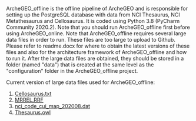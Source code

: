 ArcheGEO_offline is the offline pipeline of ArcheGEO and is responsible for setting up the PostgreSQL database with data from NCI Thesaurus, NCI Metathesaurus and Cellosaurus. 
It is coded using Python 3.8 (PyCharm Community 2020.2). Note that you should run ArcheGEO_offline first before using ArcheGEO_online.
Note that ArcheGEO_offline requires several large data files in order to run. These files are too large to upload to Github. Please refer to readme.docx for where to obtain the latest versions of these files and also for the architecture framework of ArcheGEO_offline and how to run it. After the large data files are obtained, they should be stored in a folder (named "data") that is created at the same level as the "configuration" folder in the ArcheGEO_offline project.

Current version of large data files used for ArcheGEO_offline:
1) [Cellosaurus.txt](https://www.mediafire.com/file/v21zem5h0o3om9c/cellosaurus.txt/file)
2) [MRREL.RRF](https://www.mediafire.com/file/so8pqal1mz19cjv/MRREL.RRF/file)
3) [nci_code_cui_map_202008.dat](https://www.mediafire.com/file/vo6i93rxrxiqhy5/nci_code_cui_map_202008.dat/file)
4) [Thesaurus.owl](https://www.mediafire.com/file/w3tvmiax72mmbsg/Thesaurus.owl/file)
